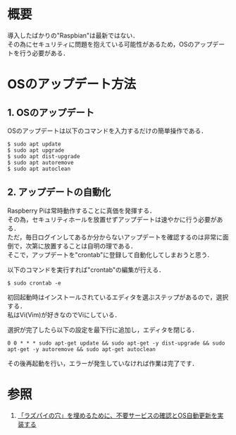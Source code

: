 # 概要
導入したばかりの"Raspbian"は最新ではない．  
その為にセキュリティに問題を抱えている可能性があるため，OSのアップデートを行う必要がある．  

# OSのアップデート方法
## 1. OSのアップデート
OSのアップデートは以下のコマンドを入力するだけの簡単操作である．  
~~~
$ sudo apt update
$ sudo apt upgrade
$ sudo apt dist-upgrade
$ sudo apt autoremove
$ sudo apt autoclean
~~~

## 2. アップデートの自動化
Raspberry Piは常時動作することに真価を発揮する．  
その為，セキュリティホールを放置せずアップデートは速やかに行う必要がある．  
ただ，毎日ログインしてあるか分からないアップデートを確認するのは非常に面倒で，次第に放置することは自明の理である．  
そこで，アップデートを"crontab"に登録して自動化してしまおうと思う．  

以下のコマンドを実行すれば"crontab"の編集が行える．    
~~~
$ sudo crontab -e
~~~

初回起動時はインストールされているエディタを選ぶステップがあるので，選択する．  
私はVi(Vim)が好きなのでViにしている．  

選択が完了したら以下の設定を最下行に追加し，エディタを閉じる．  
~~~
0 0 * * * sudo apt-get update && sudo apt-get -y dist-upgrade && sudo apt-get -y autoremove && sudo apt-get autoclean
~~~
その後再起動を行い，エラーが発生していなければ作業は完了です．

# 参照
1. [「ラズパイの穴」を埋めるために、不要サービスの確認とOS自動更新を実装する](https://monoist.atmarkit.co.jp/mn/articles/1912/18/news026.html)